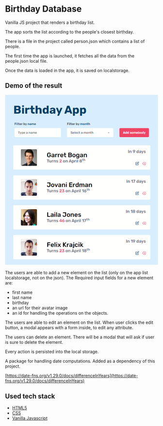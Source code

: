 # Birthday Database

Vanilla JS project that renders a birthday list.

The app sorts the list according to the people's closest birthday.

There is a file in the project called person.json which contains a list of people.

The first time the app is launched, it fetches all the data from the people.json local file.

Once the data is loaded in the app, it is saved on localstorage.

## Demo of the result

![images/screenshot.png](images/screenshot.png)

The users are able to add a new element on the list (only on the app list localstorage, not on the json). 
The Required input fields for a new element are:

-   first name
-   last name
-   birthday
-   an url for their avatar image
-   an id for handling the operations on the objects.

The users are able to edit an element on the list. When user clicks the edit button, a modal appears with a form inside, to edit any attribute.

The users can delete an element. There will be a modal that will ask if user is sure to delete the element.

Every action is persisted into the local storage.

A package for handling date computations. Added as a dependency of this project.

[https://date-fns.org/v1.29.0/docs/differenceInYears](https://date-fns.org/v1.29.0/docs/differenceInYears)

## Used tech stack

- [HTML5](http://html5doctor.com/)
- [CSS](https://developer.mozilla.org/en-US/docs/Web/CSS)
- [Vanilla Javascript](http://vanilla-js.com/)
